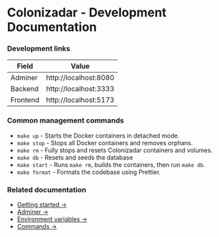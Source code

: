 # Colonizadar - Development Documentation

### Development links

| Field    | Value                 |
|----------|-----------------------|
| Adminer  | http://localhost:8080 |
| Backend  | http://localhost:3333 |
| Frontend | http://localhost:5173 |

### Common management commands

- `make up` - Starts the Docker containers in detached mode.
- `make stop` - Stops all Docker containers and removes orphans.
- `make rm` - Fully stops and resets Colonizadar containers and volumes.
- `make db` - Resets and seeds the database
- `make start` - Runs `make rm`, builds the containers, then run `make db`.
- `make format` - Formats the codebase using Prettier.

### Related documentation

- [Getting started &rarr;](getting-started.md)
- [Adminer &rarr;](adminer.md)
- [Environment variables &rarr;](environment.md)
- [Commands &rarr;](commands.md)
